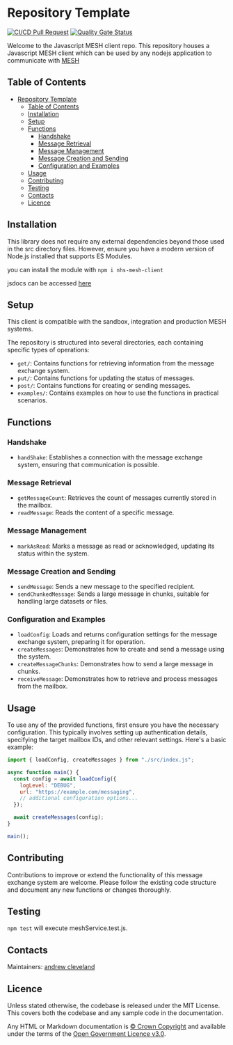 # Repository Template

[![CI/CD Pull Request](https://github.com/nhs-england-tools/repository-template/actions/workflows/cicd-1-pull-request.yaml/badge.svg)](https://github.com/nhs-england-tools/repository-template/actions/workflows/cicd-1-pull-request.yaml)
[![Quality Gate Status](https://sonarcloud.io/api/project_badges/measure?project=repository-template&metric=alert_status)](https://sonarcloud.io/summary/new_code?id=repository-template)

Welcome to the Javascript MESH client repo. This repository houses a Javascript MESH client which can be used by any nodejs application to communicate with [MESH](https://digital.nhs.uk/services/message-exchange-for-social-care-and-health-mesh)

## Table of Contents

- [Repository Template](#repository-template)
  - [Table of Contents](#table-of-contents)
  - [Installation](#installation)
  - [Setup](#setup)
  - [Functions](#functions)
    - [Handshake](#handshake)
    - [Message Retrieval](#message-retrieval)
    - [Message Management](#message-management)
    - [Message Creation and Sending](#message-creation-and-sending)
    - [Configuration and Examples](#configuration-and-examples)
  - [Usage](#usage)
  - [Contributing](#contributing)
  - [Testing](#testing)
  - [Contacts](#contacts)
  - [Licence](#licence)

## Installation

This library does not require any external dependencies beyond those used in the src directory files. However, ensure you have a modern version of Node.js installed that supports ES Modules.

you can install the module with `npm i nhs-mesh-client`

jsdocs can be accessed [here](https://nhsdigital.github.io/Javascript-mesh-client/)

## Setup

This client is compatible with the sandbox, integration and production MESH systems.

The repository is structured into several directories, each containing specific types of operations:

- `get/`: Contains functions for retrieving information from the message exchange system.
- `put/`: Contains functions for updating the status of messages.
- `post/`: Contains functions for creating or sending messages.
- `examples/`: Contains examples on how to use the functions in practical scenarios.

## Functions

### Handshake

- `handShake`: Establishes a connection with the message exchange system, ensuring that communication is possible.

### Message Retrieval

- `getMessageCount`: Retrieves the count of messages currently stored in the mailbox.
- `readMessage`: Reads the content of a specific message.

### Message Management

- `markAsRead`: Marks a message as read or acknowledged, updating its status within the system.

### Message Creation and Sending

- `sendMessage`: Sends a new message to the specified recipient.
- `sendChunkedMessage`: Sends a large message in chunks, suitable for handling large datasets or files.

### Configuration and Examples

- `loadConfig`: Loads and returns configuration settings for the message exchange system, preparing it for operation.
- `createMessages`: Demonstrates how to create and send a message using the system.
- `createMessageChunks`: Demonstrates how to send a large message in chunks.
- `receiveMessage`: Demonstrates how to retrieve and process messages from the mailbox.

## Usage

To use any of the provided functions, first ensure you have the necessary configuration. This typically involves setting up authentication details, specifying the target mailbox IDs, and other relevant settings. Here's a basic example:

```javascript
import { loadConfig, createMessages } from "./src/index.js";

async function main() {
  const config = await loadConfig({
    logLevel: "DEBUG",
    url: "https://example.com/messaging",
    // additional configuration options...
  });

  await createMessages(config);
}

main();
```

## Contributing

Contributions to improve or extend the functionality of this message exchange system are welcome. Please follow the existing code structure and document any new functions or changes thoroughly.

## Testing

`npm test` will execute meshService.test.js.

## Contacts

Maintainers: [andrew cleveland](mainto:andrew.cleveland1@nhs.net)

## Licence

Unless stated otherwise, the codebase is released under the MIT License. This covers both the codebase and any sample code in the documentation.

Any HTML or Markdown documentation is [© Crown Copyright](https://www.nationalarchives.gov.uk/information-management/re-using-public-sector-information/uk-government-licensing-framework/crown-copyright/) and available under the terms of the [Open Government Licence v3.0](https://www.nationalarchives.gov.uk/doc/open-government-licence/version/3/).
